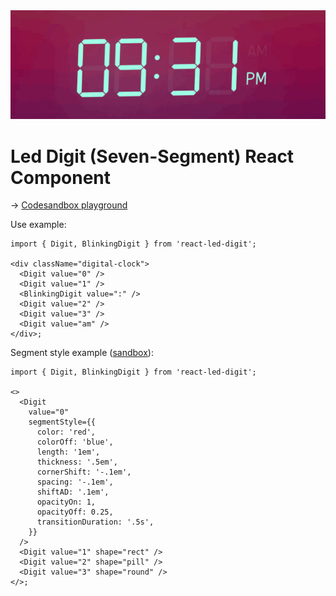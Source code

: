 <img src="images/react-led-digit.gif" width="576" alt="react led digit" />

# Led Digit (Seven-Segment) React Component

→ [Codesandbox playground](https://codesandbox.io/p/sandbox/friendly-dewdney-7jvh5w)

Use example:

```tsx
import { Digit, BlinkingDigit } from 'react-led-digit';

<div className="digital-clock">
  <Digit value="0" />
  <Digit value="1" />
  <BlinkingDigit value=":" />
  <Digit value="2" />
  <Digit value="3" />
  <Digit value="am" />
</div>;
```

Segment style example ([sandbox](https://codesandbox.io/p/sandbox/react-led-digit-forked-c4f2v3)):

```tsx
import { Digit, BlinkingDigit } from 'react-led-digit';

<>
  <Digit
    value="0"
    segmentStyle={{
      color: 'red',
      colorOff: 'blue',
      length: '1em',
      thickness: '.5em',
      cornerShift: '-.1em',
      spacing: '-.1em',
      shiftAD: '.1em',
      opacityOn: 1,
      opacityOff: 0.25,
      transitionDuration: '.5s',
    }}
  />
  <Digit value="1" shape="rect" />
  <Digit value="2" shape="pill" />
  <Digit value="3" shape="round" />
</>;
```
